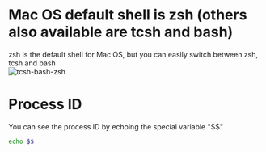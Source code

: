 # Mac OS default shell is zsh (others also available are tcsh and bash)
zsh is the default shell for Mac OS, but you can easily switch between zsh, tcsh and bash<br>
![tcsh-bash-zsh](https://github.com/danielurra/mac-os-shell-zsh-tcsh-bash/assets/51704179/ab67eaba-c589-4adf-b77b-c7d66c48ca7e)<br>
# Process ID
You can see the process ID by echoing the special variable "$$"<br>
```bash
echo $$
```


